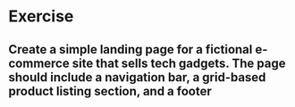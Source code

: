 # **Exercise**
## Create a simple landing page for a fictional e-commerce site that sells tech gadgets. The page should include a navigation bar, a grid-based product listing section, and a footer
